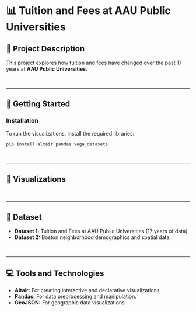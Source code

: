 # 📊 Tuition and Fees at AAU Public Universities

## 📝 **Project Description**

This project explores how tuition and fees have changed over the past 17 years at **AAU Public Universities**.

<br>

---


## 🚀 **Getting Started**

### **Installation**

To run the visualizations, install the required libraries:
```bash
pip install altair pandas vega_datasets
```

<br>

---
## 🎨 **Visualizations**


<br>

---
## **📂 Dataset**
- **Dataset 1:** Tuition and Fees at AAU Public Universities (17 years of data).
- **Dataset 2:** Boston neighborhood demographics and spatial data.


<br>

---

## 💻 Tools and Technologies
- **Altair:** For creating interactive and declarative visualizations.
- **Pandas:** For data preprocessing and manipulation.
- **GeoJSON:** For geographic data visualizations.



